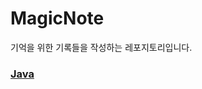 # MagicNote
기억을 위한 기록들을 작성하는 레포지토리입니다.

### [Java](https://github.com/dr94406/MagicNote/tree/7c02a8744e16943c59d8a07606a8811a17a6d7eb/Java)
